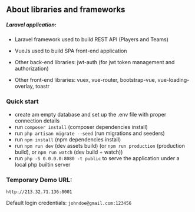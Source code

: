 ## About libraries and frameworks
##### Laravel application:
- Laravel framework used to build REST API (Players and Teams)
- VueJs used to build SPA front-end application

- Other back-end libraries: jwt-auth (for jwt token management and authorization)
- Other front-end libraries: vuex, vue-router, bootstrap-vue, vue-loading-overlay, toastr

### Quick start

- create am empty database and set up the .env file with proper connection details
- run `composer install` (composer dependencies install)
- run `php artisan migrate --seed` (run migrations and seeders)
- run `npm install` (npm dependencies install)
- run `npm run dev` (dev assets build) (or `npm run production` (production build), or `npm run watch` (dev build + watch))
- run `php -S 0.0.0.0:8080 -t public` to serve the application under a local php builtin server


### Temporary Demo URL:

`http://213.32.71.136:8001`

Default login credentials: `johndoe@gmail.com:123456`
